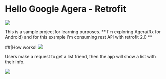 # Hello Google Agera - Retrofit

<img src="https://github.com/LSTR/agera_retrofit/blob/master/android-agera.jpg"/>

This is a sample project for learning purposes.
** I'm exploring Agera(Rx for Android) and for this example i'm consuming rest API with retrofit 2.0 **


##[How works!
<img src="https://github.com/LSTR/agera_retrofit/blob/master/agera_retrofit_diagram.jpg"/>

Users make a request to get a list friend, then the app will show a list with their info.

<img src="https://github.com/LSTR/agera_retrofit/blob/master/agera_retrofit_ss.png"/>
